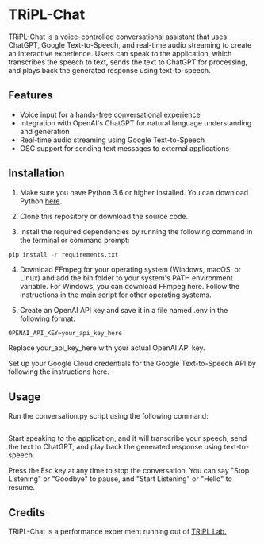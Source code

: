# TRiPL-Chat

TRiPL-Chat is a voice-controlled conversational assistant that uses ChatGPT, Google Text-to-Speech, and real-time audio streaming to create an interactive experience. Users can speak to the application, which transcribes the speech to text, sends the text to ChatGPT for processing, and plays back the generated response using text-to-speech.

## Features

- Voice input for a hands-free conversational experience
- Integration with OpenAI's ChatGPT for natural language understanding and generation
- Real-time audio streaming using Google Text-to-Speech
- OSC support for sending text messages to external applications

## Installation

1. Make sure you have Python 3.6 or higher installed. You can download Python [here](https://www.python.org/downloads/).

2. Clone this repository or download the source code.

3. Install the required dependencies by running the following command in the terminal or command prompt:

```bash
pip install -r requirements.txt
```

4.  Download FFmpeg for your operating system (Windows, macOS, or Linux) and add the bin folder to your system's PATH environment variable. For Windows, you can download FFmpeg here. Follow the instructions in the main script for other operating systems.

5.  Create an OpenAI API key and save it in a file named .env in the following format:

```
OPENAI_API_KEY=your_api_key_here
```

Replace your_api_key_here with your actual OpenAI API key.

Set up your Google Cloud credentials for the Google Text-to-Speech API by following the instructions here.

## Usage
Run the conversation.py script using the following command:
```python conversation.py
```

Start speaking to the application, and it will transcribe your speech, send the text to ChatGPT, and play back the generated response using text-to-speech.

Press the Esc key at any time to stop the conversation. You can say "Stop Listening" or "Goodbye" to pause, and "Start Listening" or "Hello" to resume.

## Credits

TRiPL-Chat is a performance experiment running out of [TRiPL Lab.](https://tripl.ca)
